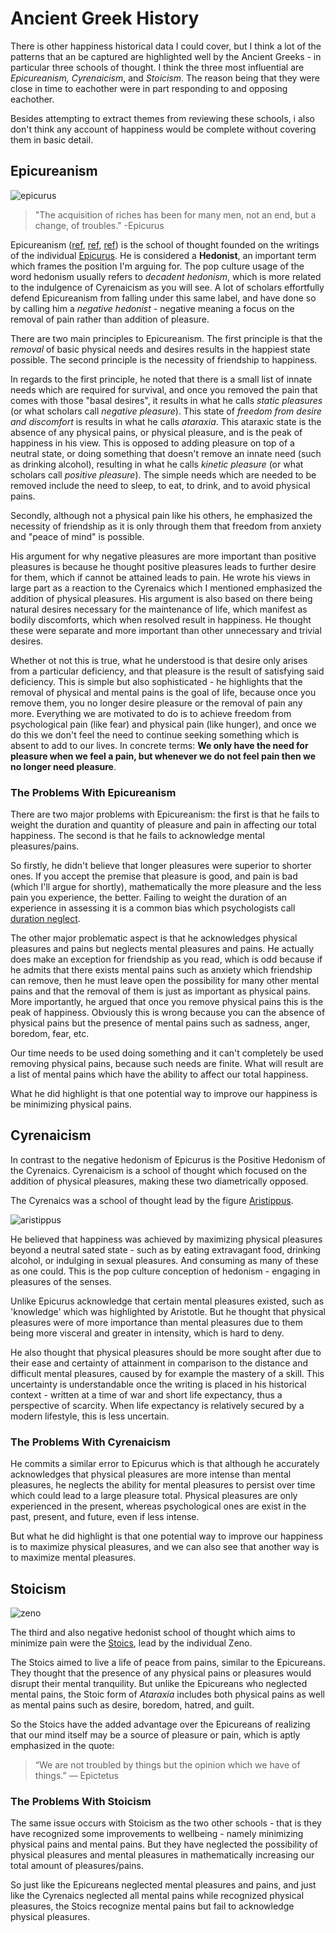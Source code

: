 # Ancient Greek History
There is other happiness historical data I could cover, but I think a lot of the patterns that an be captured are highlighted well by the Ancient Greeks - in particular three schools of thought. I think the three most influential are *Epicureanism, Cyrenaicism*, and *Stoicism*. The reason being that they were close in time to eachother were in part responding to and opposing eachother.

Besides attempting to extract themes from reviewing these schools, i also don't  think any account of happiness would be complete without covering them in basic detail.

## Epicureanism
![epicurus](/images/happiness/epicurus.jpg)

> "The acquisition of riches has been for many men, not an end, but a change, of troubles." -Epicurus

Epicureanism ([ref](https://ebooks.adelaide.edu.au/e/epicurus/menoeceus/), [ref](http://classics.mit.edu/Epicurus/princdoc.html), [ref](https://philpapers.org/rec/COOETC-5)) is the school of thought founded on the writings of the individual [Epicurus](https://en.wikipedia.org/wiki/Epicurus). He is considered a **Hedonist**, an important term which frames the position I'm arguing for. The pop culture usage of the word hedonism usually refers to *decadent hedonism*, which is more related to the indulgence of Cyrenaicism as you will see. A lot of scholars effortfully defend Epicureanism from falling under this same label, and have done so by calling him a *negative hedonist* - negative meaning a focus on the removal of pain rather than addition of pleasure.

There are two main principles to Epicureanism. The first principle is that the *removal* of basic physical needs and desires results in the happiest state possible. The second principle is the necessity of friendship to happiness.

In regards to the first principle, he noted that there is a small list of innate needs which are required for survival, and once you removed the pain that comes with those "basal desires", it results in what he calls *static pleasures* (or what scholars call *negative pleasure*). This state of *freedom from desire and discomfort* is results in what he calls *ataraxia*. This ataraxic state is the absence of any physical pains, or physical pleasure, and is the peak of happiness in his view. This is opposed to adding pleasure on top of a neutral state, or doing something that doesn't remove an innate need (such as drinking alcohol), resulting in what he calls *kinetic pleasure* (or what scholars call *positive pleasure*).  The simple  needs which are needed to be removed include the need to sleep, to eat, to drink, and to avoid physical pains.

Secondly, although not a physical pain like his others, he  emphasized the necessity of friendship as it is only through them that freedom from anxiety and "peace of mind" is possible.

His argument for why negative pleasures are more important than positive pleasures is because he thought positive pleasures leads to further desire for them, which if cannot be attained leads to pain. He wrote his views in large part as a reaction to the Cyrenaics which I mentioned emphasized the addition of physical pleasures. His argument is also based on there being natural desires necessary for the maintenance of life, which manifest as bodily discomforts, which when resolved result in happiness. He thought these were separate and more important than other unnecessary and trivial desires.

Whether ot not this is true, what he understood is that desire only arises from a particular deficiency, and that pleasure is the result of satisfying said deficiency. This is simple but also sophisticated - he highlights that the removal of physical and mental pains is the goal of life, because once you remove them, you no longer desire pleasure or the removal of pain any more. Everything we are motivated to do is to achieve freedom from psychological pain (like fear) and physical pain (like hunger), and once we do this we don't feel the need to continue seeking something which is absent to add to our lives. In concrete terms: **We only have the need for pleasure when we feel a pain, but whenever we do not feel pain then we no longer need pleasure**.

### The Problems With Epicureanism
There are two major problems with Epicureanism: the first is that he fails to weight the duration and quantity of pleasure and pain in affecting our total happiness. The second is that he fails to acknowledge mental pleasures/pains.

So firstly, he didn't  believe that longer pleasures were superior to shorter ones. If you accept the premise that pleasure is good, and pain is bad (which I'll argue for shortly), mathematically the more  pleasure and the less pain you experience, the better. Failing to weight the duration of an experience in assessing it is a common bias which psychologists call [duration neglect](https://en.wikipedia.org/wiki/Duration_neglect).

The other major problematic aspect is that he acknowledges physical pleasures and pains but neglects mental pleasures and pains. He actually does make an exception for friendship as you read, which is odd because if he admits that there exists mental pains such as anxiety which friendship can remove, then he must leave open the possibility for many other mental pains and that the removal of them is just as important as physical pains. More importantly, he argued that once you remove physical pains this is the peak of happiness. Obviously this is wrong because you can the absence of physical pains but the presence of mental pains such as sadness, anger, boredom, fear, etc.

Our time needs to be used doing something and it can't completely be used removing physical pains, because such needs are finite. What will result are a list of mental pains which have the ability to affect our total happiness.

What he did highlight is that one potential way to improve our happiness is be minimizing physical pains.

## Cyrenaicism
In contrast to the negative hedonism of  Epicurus is the Positive Hedonism of the Cyrenaics.
Cyrenaicism is a school of thought which focused on the addition of physical pleasures, making these two diametrically opposed.

The Cyrenaics was a school of thought lead by the figure [Aristippus](https://en.wikipedia.org/wiki/Aristippus).

![aristippus](/images/happiness/aristippus.jpg)

He believed that happiness was achieved by maximizing physical pleasures beyond a neutral sated state - such as by eating extravagant food, drinking alcohol, or indulging in sexual pleasures. And consuming as many of these as one could. This is the pop culture conception of hedonism - engaging in pleasures of the senses.

Unlike Epicurus acknowledge that certain mental pleasures existed, such as 'knowledge' which was highlighted by Aristotle. But he thought that physical pleasures were of more importance than mental pleasures due to them being more visceral and greater in intensity, which is hard to deny.

He also thought that physical pleasures should be more sought after due to their ease and certainty of attainment in comparison to the distance and difficult mental pleasures, caused by for example the mastery of a skill. This uncertainty is understandable once the writing is placed in his historical context - written at a time of war and short life expectancy, thus a perspective of scarcity. When life expectancy is relatively secured by a modern lifestyle, this is less uncertain.

### The Problems With Cyrenaicism
He commits a similar error to Epicurus which is that although he accurately acknowledges that physical pleasures are more intense than mental pleasures, he neglects the ability for mental pleasures to persist over time which could lead to a large pleasure total. Physical pleasures are only experienced in the present, whereas psychological ones are exist in the past, present, and future, even if less intense.

But what he did highlight is that one potential way to improve our happiness is to maximize physical pleasures, and we can also see that another way is to maximize mental pleasures.


## Stoicism
![zeno](/images/happiness/zeno.jpg)

The third and also negative hedonist school of thought which aims to minimize pain were the  [Stoics](https://en.wikipedia.org/wiki/Stoicism), lead by the individual Zeno.

The Stoics aimed to live a life of peace from pains, similar to the Epicureans. They thought that the presence of any physical pains or pleasures would disrupt their mental tranquility. But unlike the Epicureans who neglected mental pains, the Stoic form of *Ataraxia* includes both physical pains as well as mental pains such as desire, boredom, hatred, and guilt.

So the Stoics have the added advantage over the Epicureans of realizing that our mind itself may be a source of pleasure or pain, which is aptly emphasized in the quote:

> “We are not troubled by things but the opinion which we have of things.” — Epictetus

### The Problems With Stoicism
The same issue occurs with Stoicism as the two other schools - that is they have recognized some improvements to wellbeing - namely minimizing physical pains and mental pains. But they have neglected the possibility of physical pleasures and mental pleasures in mathematically increasing our total amount of pleasures/pains.

So just like the Epicureans neglected mental pleasures and pains, and just like the Cyrenaics neglected all mental pains while recognized physical pleasures, the Stoics recognize mental pains but fail to acknowledge physical pleasures.
